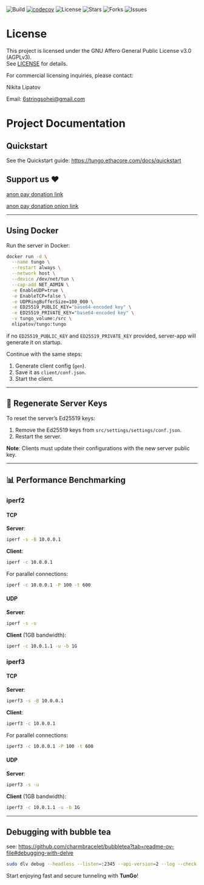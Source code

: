 ![Build](https://github.com/NLipatov/TunGo/actions/workflows/main.yml/badge.svg)
[![codecov](https://codecov.io/gh/NLipatov/TunGo/branch/main/graph/badge.svg)](https://codecov.io/gh/NLipatov/TunGo)
![License](https://img.shields.io/badge/license-MIT-blue.svg?style=plastic)
![Stars](https://img.shields.io/github/stars/NLipatov/TunGo.svg)
![Forks](https://img.shields.io/github/forks/NLipatov/TunGo.svg)
![Issues](https://img.shields.io/github/issues/NLipatov/TunGo.svg)

# License

This project is licensed under the GNU Affero General Public License v3.0 (AGPLv3).  
See [LICENSE](./LICENSE) for details.

For commercial licensing inquiries, please contact:

Nikita Lipatov

Email: 6stringsohei@gmail.com

# Project Documentation

## Quickstart
See the Quickstart guide: https://tungo.ethacore.com/docs/quickstart

## Support us ❤️
[anon pay donation link](https://trocador.app/anonpay?ticker_to=xmr&network_to=Mainnet&address=46hGgYaPUPcaQ4Xk3UeSAaUSrGV5yHJJmEAafg92iSS28L9FwzGmuGsKqdURsbuVECVhF7bfSbEVzWL4ubDUW6jEFCGXcXh&ref=sqKNYGZbRl&direct=True&name=TunGo+developers)

[anon pay donation onion link](https://tqzngtf2hybjbexznel6dhgsvbynjzezoybvtv6iofomx7gchqfssgqd.onion/anonpay?ticker_to=xmr&network_to=Mainnet&address=46hGgYaPUPcaQ4Xk3UeSAaUSrGV5yHJJmEAafg92iSS28L9FwzGmuGsKqdURsbuVECVhF7bfSbEVzWL4ubDUW6jEFCGXcXh&ref=sqKNYGZbRl&direct=True&name=TunGo+developers)

---

## Using Docker
Run the server in Docker:
```bash
docker run -d \
  --name tungo \
  --restart always \
  --network host \
  --device /dev/net/tun \
  --cap-add NET_ADMIN \
  -e EnableUDP=true \
  -e EnableTCP=false \
  -e UDPRingBufferSize=100_000 \
  -e ED25519_PUBLIC_KEY="base64-encoded key" \
  -e ED25519_PRIVATE_KEY="base64-encoded key" \
  -v tungo_volume:/src \
  nlipatov/tungo:tungo
```
if no `ED25519_PUBLIC_KEY` and `ED25519_PRIVATE_KEY` provided, server-app will generate it on startup.

Continue with the same steps:
1. Generate client config (`gen`).
2. Save it as `client/conf.json`.
3. Start the client.

---

## 🔑 Regenerate Server Keys
To reset the server’s Ed25519 keys:
1. Remove the Ed25519 keys from `src/settings/settings/conf.json`.
2. Restart the server.

**Note**: Clients must update their configurations with the new server public key.

---

## 📊 Performance Benchmarking

### iperf2

#### TCP
**Server**:
```bash
iperf -s -B 10.0.0.1
```

**Client**:
```bash
iperf -c 10.0.0.1
```

For parallel connections:
```bash
iperf -c 10.0.0.1 -P 100 -t 600
```

#### UDP
**Server**:
```bash
iperf -s -u
```

**Client** (1GB bandwidth):
```bash
iperf -c 10.0.1.1 -u -b 1G
```

### iperf3

#### TCP
**Server**:
```bash
iperf3 -s -B 10.0.0.1
```

**Client**:
```bash
iperf3 -c 10.0.0.1
```

For parallel connections:
```bash
iperf3 -c 10.0.0.1 -P 100 -t 600
```

#### UDP
**Server**:
```bash
iperf3 -s -u
```

**Client** (1GB bandwidth):
```bash
iperf3 -c 10.0.1.1 -u -b 1G
```

---

## Debugging with bubble tea
see: https://github.com/charmbracelet/bubbletea?tab=readme-ov-file#debugging-with-delve
```bash
sudo dlv debug --headless --listen=:2345 --api-version=2 --log --check-go-version=false
```

Start enjoying fast and secure tunneling with **TunGo**!
